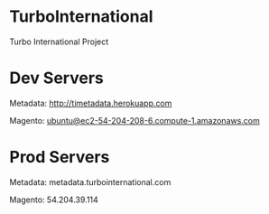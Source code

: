 TurboInternational
==================

Turbo International Project

Dev Servers
===========
Metadata: http://timetadata.herokuapp.com

Magento: ubuntu@ec2-54-204-208-6.compute-1.amazonaws.com


Prod Servers
============
Metadata: metadata.turbointernational.com

Magento: 54.204.39.114
